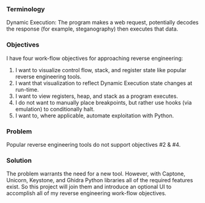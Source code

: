 ### Terminology

Dynamic Execution: The program makes a web request, potentially decodes the response (for example, steganography) then executes that data.

### Objectives

I have four work-flow objectives for approaching reverse engineering:

1. I want to visualize control flow, stack, and register state like popular reverse engineering tools.
2. I want that visualization to reflect Dynamic Execution state changes at run-time.
3. I want to view registers, heap, and stack as a program executes.
4. I do not want to manually place breakpoints, but rather use hooks (via emulation) to conditionally halt.
5. I want to, where applicable, automate exploitation with Python.

### Problem

Popular reverse engineering tools do not support objectives #2 & #4.

### Solution

The problem warrants the need for a new tool. However, with Captone, Unicorn, Keystone, and Ghidra Python libraries all of the required features exist. So this project will join them and introduce an optional UI to accomplish all of my reverse engineering work-flow objectives.
